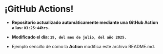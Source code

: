 # ¡GitHub Actions!
* **Repositorio actualizado automáticamente mediante una GitHub Action a las: `03:25:44hrs.`**
* **Modificado el día: `19, del mes de julio, del año 2025.`**

* Ejemplo sencillo de cómo la **Action** modifica este archivo README.md.
